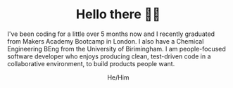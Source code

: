 <h1 align="center">Hello there 👋🏿</h1>

<p>I've been coding for a little over 5 months now and I recently graduated from Makers Academy Bootcamp in London. I also have a Chemical Engineering BEng from the University of Birimingham. I am people-focused software developer who enjoys producing clean, test-driven code in a collaborative environment, to build products people want.</p>

<p align="center">He/Him</p>


